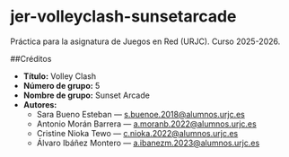 # jer-volleyclash-sunsetarcade
Práctica para la asignatura de Juegos en Red (URJC). Curso 2025-2026.

##Créditos
- **Título:** Volley Clash
- **Número de grupo:** 5
- **Nombre de grupo:** Sunset Arcade
- **Autores:**
  - Sara Bueno Esteban — s.buenoe.2018@alumnos.urjc.es
  - Antonio Morán Barrera — a.moranb.2022@alumnos.urjc.es
  - Cristine Nioka Tewo — c.nioka.2022@alumnos.urjc.es
  - Álvaro Ibáñez Montero — a.ibanezm.2023@alumnos.urjc.es
